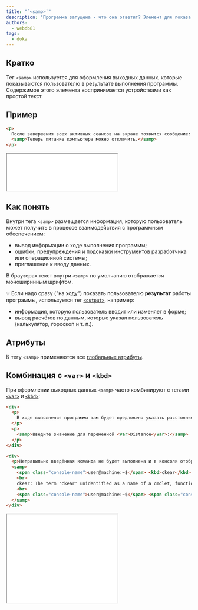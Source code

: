 ```yaml
---
title: "`<samp>`"
description: "Программа запущена - что она ответит? Элемент для показа пользователю выходных данных программы."
authors:
  - webdb81
tags:
  - doka
---
```


## Кратко

Тег `<samp>` используется для оформления выходных данных, которые показываются пользователю в результате выполнения программы. Содержимое этого элемента воспринимается устройствами как простой текст.

## Пример

```html
<p>
  После завершения всех активных сеансов на экране появится сообщение:
  <samp>Теперь питание компьютера можно отключить.</samp>
</p>
```

<iframe title="Базовый пример" src="demos/basic/" height="100"></iframe>

## Как понять

Внутри тега `<samp>` размещается информация, которую пользователь может получить в процессе взаимодействия с программным обеспечением:

- вывод информации о ходе выполнения программы;
- ошибки, предупреждения и подсказки инструментов разработчика или операционной системы;
- приглашение к вводу данных.

В браузерах текст внутри `<samp>` по умолчанию отображается моноширинным шрифтом.

💡 Если надо сразу ("на ходу") показать пользователю **результат** работы программы, используется тег [`<output>`](/html/output/), например:

  - информация, которую пользователь вводит или изменяет в форме;
  - вывод расчётов по данным, которые указал пользователь (калькулятор, гороскоп и т. п.).

## Атрибуты

К тегу `<samp>` применяются все [глобальные атрибуты](/html/global-attrs/).

## Комбинация с `<var>` и `<kbd>`

При оформлении выходных данных `<samp>` часто комбинируют с тегами [`<var>`](/html/var/) и [`<kbd>`](/html/kbd/):

```html
<div>
  <p>
    В ходе выполнения программы вам будет предложено указать расстояние:
  </p>
  <p>
    <samp>Введите значение для переменной <var>Distance</var>:</samp>
  </p>
</div>

<div>
  <p>Неправильно введённая команда не будет выполнена и в консоли отобразится ошибка:</p>
  <samp>
    <span class="console-name">user@machine:~$</span> <kbd>ckear</kbd>
    <br>
    ckear: The term 'ckear' unidentified as a name of a cmdlet, function, script file, or executable program.
    <br>
    <span class="console-name">user@machine:~$</span> <span class="console-cursor">_</span>
  </samp>
</div>
```

<iframe title="Пример использования с var и kbd" src="demos/complex/" height="240"></iframe>

